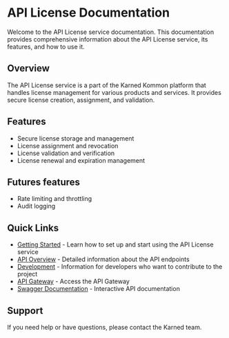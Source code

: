 # API License Documentation

Welcome to the API License service documentation. This documentation provides comprehensive information about the API License service, its features, and how to use it.

## Overview

The API License service is a part of the Karned Kommon platform that handles license management for various products and services. It provides secure license creation, assignment, and validation.

## Features

- Secure license storage and management
- License assignment and revocation
- License validation and verification
- License renewal and expiration management

## Futures features
- Rate limiting and throttling
- Audit logging

## Quick Links

- [Getting Started](getting-started.md) - Learn how to set up and start using the API License service
- [API Overview](api/overview.md) - Detailed information about the API endpoints
- [Development](development/setup.md) - Information for developers who want to contribute to the project
- [API Gateway](https://api.karned.bzh) - Access the API Gateway
- [Swagger Documentation](https://api.karned.bzh/license/docs) - Interactive API documentation

## Support

If you need help or have questions, please contact the Karned team.
